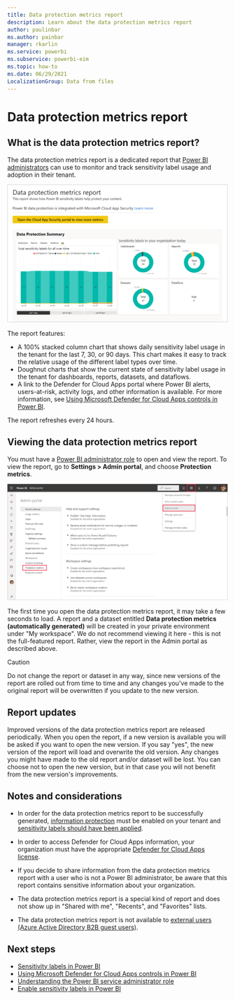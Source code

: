 ```yaml
---
title: Data protection metrics report
description: Learn about the data protection metrics report
author: paulinbar
ms.author: painbar
manager: rkarlin
ms.service: powerbi
ms.subservice: powerbi-eim
ms.topic: how-to
ms.date: 06/29/2021
LocalizationGroup: Data from files
---
```

# Data protection metrics report

## What is the data protection metrics report?

The data protection metrics report is a dedicated report that [Power BI administrators](../../admin/service-admin-role.md) can use to  monitor and track sensitivity label usage and adoption in their tenant.

![Data protection metrics report](./media/service-security-data-protection-metrics-report/protection-metrics-seven-days-1.png)

The report features:

* A 100% stacked column chart that shows daily sensitivity label usage in the tenant for the last 7, 30, or 90 days. This chart makes it easy to track the relative usage of the different label types over time.
* Doughnut charts that show the current state of sensitivity label usage in the tenant for dashboards, reports, datasets, and dataflows.
* A link to the Defender for Cloud Apps portal where Power BI alerts, users-at-risk, activity logs, and other information is available. For more information, see [Using Microsoft Defender for Cloud Apps controls in Power BI](./service-security-using-defender-for-cloud-apps-controls.md).

The report refreshes every 24 hours.

## Viewing the data protection metrics report

You must have a [Power BI administrator role](../../admin/service-admin-role.md) to open and view the report.
To view the report, go to **Settings > Admin portal**, and choose **Protection metrics**.

![protection metrics admin portal](./media/service-security-data-protection-metrics-report/protection-metrics-admin-portal.png)

The first time you open the data protection metrics report, it may take a few seconds to load. A report and a dataset entitled **Data protection metrics (automatically generated)** will be created in your private environment under "My workspace". We do not recommend viewing it here - this is not the full-featured report. Rather, view the report in the Admin portal as described above.

> [!CAUTION]
> Do not change the report or dataset in any way, since new versions of the report are rolled out from time to time and any changes you've made to the original report will be overwritten if you update to the new version.

## Report updates

Improved versions of the data protection metrics report are released periodically. When you open the report, if a new version is available you will be asked if you want to open the new version. If you say "yes", the new version of the report will load and overwrite the old version. Any changes you might have made to the old report and/or dataset will be lost. You can choose not to open the new version, but in that case you will not benefit from the new version's improvements.

## Notes and considerations

* In order for the data protection metrics report to be successfully generated, [information protection](./service-security-enable-data-sensitivity-labels.md) must be enabled on your tenant and [sensitivity labels should have been applied](./service-security-apply-data-sensitivity-labels.md).
* In order to access Defender for Cloud Apps information, your organization must have the appropriate [Defender for Cloud Apps license](./service-security-using-defender-for-cloud-apps-controls.md#defender-for-cloud-apps-licensing).
* If you decide to share information from the data protection metrics report with a user who is not a Power BI administrator, be aware that this report contains sensitive information about your organization.
* The data protection metrics report is a special kind of report and does not show up in "Shared with me", "Recents", and "Favorites" lists.

* The data protection metrics report is not available to [external users (Azure Active Directory B2B guest users)](./service-admin-azure-ad-b2b.md).

## Next steps

* [Sensitivity labels in Power BI](./service-security-sensitivity-label-overview.md)
* [Using Microsoft Defender for Cloud Apps controls in Power BI](service-security-using-defender-for-cloud-apps-controls.md)
* [Understanding the Power BI service administrator role](../../admin/service-admin-role.md)
* [Enable sensitivity labels in Power BI](service-security-enable-data-sensitivity-labels.md)
